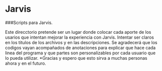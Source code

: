 # Jarvis
###Scripts para Jarvis.

Este direcctorio pretende ser un lugar donde colocar cada aporte de los usarios que intentan mejorar la experiencia con Jarvis. 
Intentar ser claros en los titulos de los archivos y en las descripciones. Se agradecerá que los codigos vayan acompañados de anotaciones para explicar que hace cada linea del programa y que partes son personalizables por cada usuario que lo pueda utilizar.
*Gracias y espero que esto sirva a muchas personas ahora y en el futuro.
